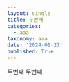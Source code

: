 ```yaml
---
layout: single
title: 두번째
categories:
  - aaa
taxonomy: aaa
date: '2024-01-27'
published: True
---
```

두번째 두번째.
